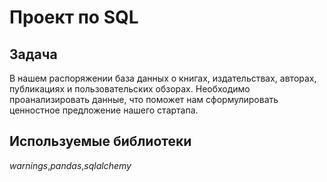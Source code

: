 # Проект по SQL

  ## Задача
  В нашем распоряжении база данных о книгах, издательствах, авторах, публикациях и пользовательских обзорах.
  Необходимо проанализировать данные, что поможет нам сформулировать ценностное предложение нашего стартапа.
  
  ## Используемые библиотеки
  _warnings_,_pandas_,_sqlalchemy_
